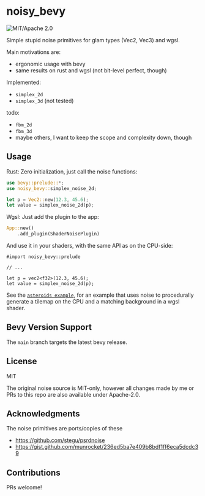 # noisy_bevy

<!-- [![crates.io](https://img.shields.io/crates/v/noisy_bevy.svg)](https://crates.io/crates/noisy_bevy) -->
![MIT/Apache 2.0](https://img.shields.io/badge/license-MIT%2FApache-blue.svg)
<!-- [![crates.io](https://img.shields.io/crates/d/noisy_bevy.svg)](https://crates.io/crates/noisy_bevy) -->
<!-- [![docs.rs](https://img.shields.io/docsrs/noisy_bevy)](https://docs.rs/noisy_bevy) -->

Simple stupid noise primitives for glam types (Vec2, Vec3) and wgsl.

Main motivations are:

- ergonomic usage with bevy 
- same results on rust and wgsl (not bit-level perfect, though)

Implemented:

- `simplex_2d`
- `simplex_3d` (not tested)

todo:

- `fbm_2d`
- `fbm_3d`
- maybe others, I want to keep the scope and complexity down, though

## Usage

Rust: Zero initialization, just call the noise functions:

```rust
use bevy::prelude::*;
use noisy_bevy::simplex_noise_2d;

let p = Vec2::new(12.3, 45.6);
let value = simplex_noise_2d(p);
```

Wgsl: Just add the plugin to the app:

```rust ignore
App::new()
    .add_plugin(ShaderNoisePlugin)
```

And use it in your shaders, with the same API as on the CPU-side:

```wgsl
#import noisy_bevy::prelude

// ...

let p = vec2<f32>(12.3, 45.6);
let value = simplex_noise_2d(p);
```

See the [`asteroids example`](./examples/asteroids.rs), for an example that uses noise to procedurally generate a tilemap on the CPU and a matching background in a wgsl shader.

## Bevy Version Support

The `main` branch targets the latest bevy release.

## License

MIT

The original noise source is MIT-only, however all changes made by me or PRs to this repo are also available under Apache-2.0.

## Acknowledgments

The noise primitives are ports/copies of these

- https://github.com/stegu/psrdnoise
- https://gist.github.com/munrocket/236ed5ba7e409b8bdf1ff6eca5dcdc39

## Contributions

PRs welcome!